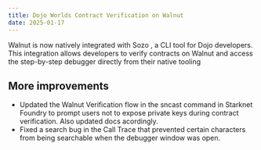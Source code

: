 ```yaml
---
title: Dojo Worlds Contract Verification on Walnut
date: 2025-01-17
---
```


Walnut is now natively integrated with Sozo , a CLI tool
            for Dojo developers. This integration allows developers to verify
            contracts on Walnut and access the step-by-step debugger directly
            from their native tooling

## More improvements

- Updated the Walnut Verification flow in the sncast command in Starknet Foundry to prompt users not to expose private
              keys during contract verification. Also updated docs acordingly.
- Fixed a search bug in the Call Trace that prevented certain
              characters from being searchable when the debugger window was
              open.
